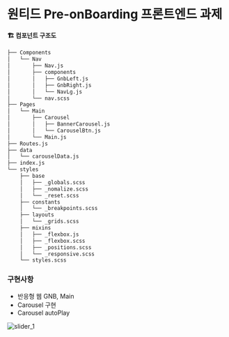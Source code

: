 # 원티드 Pre-onBoarding 프론트엔드 과제

#### 🏗 컴포넌트 구조도
```html
├── Components
│   └── Nav
│       ├── Nav.js
│       ├── components
│       │   ├── GnbLeft.js
│       │   ├── GnbRight.js
│       │   └── NavLg.js
│       └── nav.scss
├── Pages
│   └── Main
│       ├── Carousel
│       │   ├── BannerCarousel.js
│       │   └── CarouselBtn.js
│       └── Main.js
├── Routes.js
├── data
│   └── carouselData.js
├── index.js
└── styles
    ├── base
    │   ├── _globals.scss
    │   ├── _nomalize.scss
    │   └── _reset.scss
    ├── constants
    │   └── _breakpoints.scss
    ├── layouts
    │   └── _grids.scss
    ├── mixins
    │   ├── _flexbox.js
    │   ├── _flexbox.scss
    │   ├── _positions.scss
    │   └── _responsive.scss
    └── styles.scss
```

### 구현사항 
- 반응형 웹 GNB, Main
- Carousel 구현
- Carousel autoPlay 

![slider_1](https://user-images.githubusercontent.com/77766718/155143948-74d6de27-e62d-4f49-9e04-aaa3373025fd.gif)
